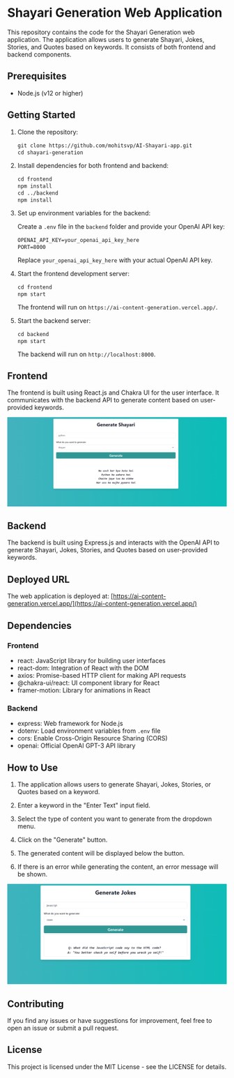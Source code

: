 # Shayari Generation Web Application

This repository contains the code for the Shayari Generation web application. The application allows users to generate Shayari, Jokes, Stories, and Quotes based on keywords. It consists of both frontend and backend components.

## Prerequisites

- Node.js (v12 or higher)

## Getting Started

1. Clone the repository:
    ```
    git clone https://github.com/mohitsvp/AI-Shayari-app.git
    cd shayari-generation
    ```


2. Install dependencies for both frontend and backend:

    ```
    cd frontend
    npm install
    cd ../backend
    npm install
    ```


3. Set up environment variables for the backend:

    Create a `.env` file in the `backend` folder and provide your OpenAI API key:

    ```
    OPENAI_API_KEY=your_openai_api_key_here
    PORT=8000
    ```

    Replace `your_openai_api_key_here` with your actual OpenAI API key.

4. Start the frontend development server:

    ```
    cd frontend
    npm start
    ```

    The frontend will run on `https://ai-content-generation.vercel.app/`.

5. Start the backend server:

    ```
    cd backend
    npm start
    ```


    The backend will run on `http://localhost:8000`.

## Frontend

The frontend is built using React.js and Chakra UI for the user interface. It communicates with the backend API to generate content based on user-provided keywords.

![Homepage](./frontend/public/homepage.png)

## Backend

The backend is built using Express.js and interacts with the OpenAI API to generate Shayari, Jokes, Stories, and Quotes based on user-provided keywords.

## Deployed URL

The web application is deployed at: [https://ai-content-generation.vercel.app/](https://ai-content-generation.vercel.app/)

## Dependencies

### Frontend

- react: JavaScript library for building user interfaces
- react-dom: Integration of React with the DOM
- axios: Promise-based HTTP client for making API requests
- @chakra-ui/react: UI component library for React
- framer-motion: Library for animations in React

### Backend

- express: Web framework for Node.js
- dotenv: Load environment variables from `.env` file
- cors: Enable Cross-Origin Resource Sharing (CORS)
- openai: Official OpenAI GPT-3 API library

## How to Use

1. The application allows users to generate Shayari, Jokes, Stories, or Quotes based on a keyword.

2. Enter a keyword in the "Enter Text" input field.

3. Select the type of content you want to generate from the dropdown menu.

4. Click on the "Generate" button.

5. The generated content will be displayed below the button.

6. If there is an error while generating the content, an error message will be shown.

![Jokes](./frontend/public/jokes.png)

## Contributing

If you find any issues or have suggestions for improvement, feel free to open an issue or submit a pull request.

## License

This project is licensed under the MIT License - see the LICENSE for details.








